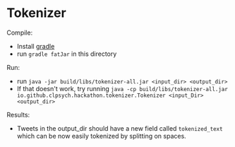 Tokenizer
=========

Compile:

* Install [gradle](http://www.gradle.org/)
* run `gradle fatJar` in this directory

Run:

* run `java -jar build/libs/tokenizer-all.jar <input_dir> <output_dir>`
* If that doesn't work, try running `java -cp build/libs/tokenizer-all.jar io.github.clpsych.hackathon.tokenizer.Tokenizer <input_Dir> <output_dir>`

Results:

* Tweets in the output_dir should have a new field called `tokenized_text` which can be now easily tokenized by splitting on spaces.
